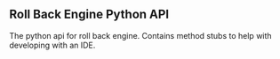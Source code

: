 ## Roll Back Engine Python API

The python api for roll back engine.  Contains method stubs to help with developing with an IDE.

